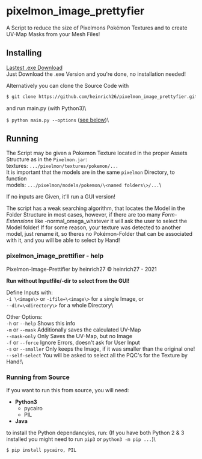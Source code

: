 # pixelmon_image_prettyfier
A Script to reduce the size of Pixelmons Pokémon Textures and to create UV-Map Masks from your Mesh Files!

## Installing
[Lastest .exe Download](https://github.com/heinrich26/pixelmon_image_prettyfier/releases)\
Just Download the .exe Version and you're done, no installation needed!

Alternatively you can clone the Source Code with
```bash
$ git clone https://github.com/heinrich26/pixelmon_image_prettyfier.git
```
and run main.py (with Python3)\

`$ python main.py --options` ([see below](README.md#pixelmon_image_prettifier---help))\


## Running

The Script may be given a Pokemon Texture located in the proper Assets Structure as in the `Pixelmon.jar`:\
textures: `.../pixelmon/textures/pokemon/...`\
It is important that the models are in the same `pixelmon` Directory, to function\
models: `.../pixelmon/models/pokemon/\<named folders\>/...`\

If no inputs are Given, it'll run a GUI version!
  

The script has a weak searching algorithm, that locates the Model in the Folder Structure in most cases, however, if there are too many *Form-Extensions* like -normal_omega_whatever it will ask the user to select the Model folder! If for some reason, your texture was detected to another model, just rename it, so theres no Pokémon-Folder that can be associated with it, and you will be able to select by Hand!

### pixelmon_image_prettifier - help


Pixelmon-Image-Prettifier by heinrich27   © heinrich27 - 2021


**Run without Inputfile/-dir to select from the GUI!**


Define Inputs with:\
    `-i \<image\>` or `-ifile=\<image\>`   for a single Image, or\
    `--dir=\<directory\>` for a whole Directory\


Other Options:\
    `-h` or `--help`  Shows this info\
    `-m` or `--mask`  Additionally saves the calculated UV-Map\
    `--mask-only`  Only Saves the UV-Map, but no Image\
    `-f` or `--force`  Ignore Errors, doesn't ask for User Input\
    `-s` or `--smaller`  Only keeps the Image, if it was smaller than the original one!\
    `--self-select`  You will be asked to select all the PQC\'s for the Texture by Hand!\



### Running from Source
If you want to run this from source, you will need:
- **Python3**
  - pycairo
  - PIL
- **Java**


to install the Python dependancyies, run: (If you have both Python 2 & 3 installed you might need to run `pip3` or `python3 -m pip ...`)\
```bash
$ pip install pycairo, PIL
```
